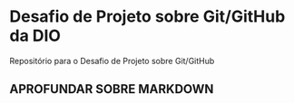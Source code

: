 # Desafio de Projeto sobre Git/GitHub da DIO
Repositório para o Desafio de Projeto sobre Git/GitHub

## APROFUNDAR SOBRE MARKDOWN
